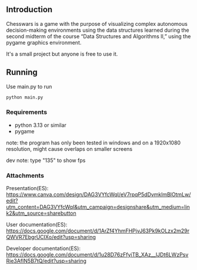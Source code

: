 ## Introduction

Chesswars is a game with the purpose of visualizing complex autonomous decision-making environments using the data structures learned during the second midterm of the course “Data Structures and Algorithms II,” using the pygame graphics environment.

It's a small project but anyone is free to use it.


## Running

Use main.py to run
```bash
python main.py
```


### Requirements
 - python 3.13 or similar
 - pygame

note: the program has only been tested in windows and on a 1920x1080 resolution, might cause overlaps on smaller screens

dev note: type "135" to show fps


### Attachments

Presentation(ES): https://www.canva.com/design/DAG3VYfcWqI/eV7rpqP5dDvmklmBlOtmLw/edit?utm_content=DAG3VYfcWqI&utm_campaign=designshare&utm_medium=link2&utm_source=sharebutton

User documentation(ES): https://docs.google.com/document/d/1ArZf4YhmFHPjvJ63Pk9kOLzx2m29rQWVR7EbgrUCIXo/edit?usp=sharing

Developer documentation(ES): https://docs.google.com/document/d/1u28D76zFfyiTB_XAz__lJDt6LWzPsvRie3AfIN5B7tQ/edit?usp=sharing

